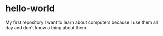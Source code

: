 # hello-world
My first repository
I want to learn about computers because I use them all day and don't know a thing about them.
